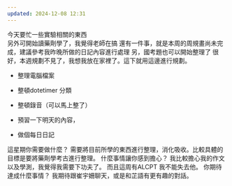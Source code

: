 ```yaml
---
updated: 2024-12-08 12:31
---
```

今天要忙一些實驗相關的東西\
另外可開始讀藥劑學了，我覺得老師在搞
還有一件事，就是本周的周規畫尚未完成，建議參考我昨晚所做的日記內容進行處理
另，國考題也可以開始整理了
很好，本週規劃不見了，我想我放在家裡了。這下就用這邊進行規劃。
- 整理電腦檔案
- 整頓dotetimer 分類

- 整頓錄音（可以馬上整了）



- 預習一下明天的內容，

- 做個每日日記



這星期你需要做什麼？
需要將目前所學的東西進行整理，消化吸收。比較具體的目標是要將藥劑學考古進行整理。
什麼事情讓你感到擔心？
我比較擔心我的作文以及學測，我覺得我需要下功夫了。
而且這周有ALCPT 我不能失去他。
你期待達成什麼事情？
我期待跟崔宇姍聊天，或是和芷語有更有趣的對話。